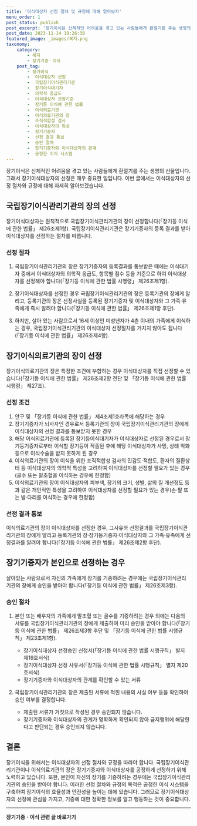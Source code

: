 ```yaml
---
title: '이식대상자 선정 절차 및 규정에 대해 알아보자'
menu_order: 1
post_status: publish
post_excerpt: '장기이식은 신체적인 어려움을 겪고 있는 사람들에게 환절기를 주는 생명의 선물입니다. 그래서 장기이식대상자의 선정은 매우 중요한 일입니다. 이번 글에서는 이식대상자의 선정 절차와 규정에 대해 자세히 알아보겠습니다.'
post_date: 2023-11-14 19:26:30
featured_image: _images/복지.png
taxonomy:
    category:
        - 복지
        - 장기기증ㆍ이식
    post_tag:
        - 장기이식
        -  이식대상자 선정
        -  국립장기이식관리기관
        -  장기이식대기자
        -  의학적 응급도
        -  이식대상자 선정기준
        -  장기등 이식에 관한 법률
        -  이식의료기관
        -  이식의료기관의 장
        -  조직적합성 검사
        -  이식대상자의 특성
        -  장기기증자
        -  선정 결과 통보
        -  승인 절차
        -  장기기증자와 이식대상자의 관계
        -  공정한 이식 시스템
---
```



장기이식은 신체적인 어려움을 겪고 있는 사람들에게 환절기를 주는 생명의 선물입니다. 그래서 장기이식대상자의 선정은 매우 중요한 일입니다. 이번 글에서는 이식대상자의 선정 절차와 규정에 대해 자세히 알아보겠습니다.

## 국립장기이식관리기관의 장의 선정

장기이식대상자는 원칙적으로 국립장기이식관리기관의 장이 선정합니다(「장기등 이식에 관한 법률」 제26조제1항). 국립장기이식관리기관은 장기기증자의 등록 결과를 받아 이식대상자를 선정하는 절차를 따릅니다.

### 선정 절차

1. 국립장기이식관리기관의 장은 장기기증자의 등록결과를 통보받은 때에는 이식대기자 중에서 이식대상자의 의학적 응급도, 항목별 점수 등을 기준으로 하여 이식대상자를 선정해야 합니다(「장기등 이식에 관한 법률 시행령」 제26조제1항).

2. 장기이식대상자를 선정한 경우 국립장기이식관리기관의 장은 등록기관의 장에게 알리고, 등록기관의 장은 선정사실을 등록된 장기기증자 및 이식대상자와 그 가족·유족에게 즉시 알려야 합니다(「장기등 이식에 관한 법률」 제26조제1항 후단).

3. 하지만, 살아 있는 사람으로서 16세 이상인 미성년자가 4촌 이내의 가족에게 이식하는 경우, 국립장기이식관리기관의 이식대상자 선정절차를 거치지 않아도 됩니다(「장기등 이식에 관한 법률」 제26조제4항).

## 장기이식의료기관의 장이 선정

장기이식의료기관의 장은 특정한 조건에 부합하는 경우 이식대상자를 직접 선정할 수 있습니다(「장기등 이식에 관한 법률」 제26조제2항 전단 및 「장기등 이식에 관한 법률 시행령」 제27조).

### 선정 조건

1. 안구 및 「장기등 이식에 관한 법률」 제4조제1호라목에 해당하는 경우
2. 장기기증자가 뇌사자인 경우로서 등록기관의 장이 국립장기이식관리기관의 장에게 이식대상자의 선정 결과를 통보받지 못한 경우
3. 해당 이식의료기관에 등록된 장기등이식대기자가 이식대상자로 선정된 경우로서 장기등기증자로부터 이식할 장기등이 적출된 후에 해당 이식대상자가 사망, 상태 악화 등으로 이식수술을 받지 못하게 된 경우
4. 이식의료기관의 장이 이식을 위한 조직적합성 검사의 민감도·적합도, 환자의 질환상태 등 이식대상자의 의학적 특성을 고려하여 이식대상자를 선정할 필요가 있는 경우(골수 또는 말초혈을 이식하는 경우에 한정함)
5. 이식의료기관의 장이 이식대상자의 피부색, 장기의 크기, 성별, 삶의 질 개선정도 등과 같은 개인적인 특성을 고려하여 이식대상자를 선정할 필요가 있는 경우(손·팔 또는 발·다리를 이식하는 경우에 한정함)

### 선정 결과 통보

이식의료기관의 장이 이식대상자를 선정한 경우, 그사유와 선정결과를 국립장기이식관리기관의 장에게 알리고 등록기관의 장·장기등기증자·이식대상자와 그 가족·유족에게 선정결과를 알려야 합니다(「장기등 이식에 관한 법률」 제26조제2항 후단).

## 장기기증자가 본인으로 선정하는 경우

살아있는 사람으로서 자신의 가족에게 장기를 기증하려는 경우에는 국립장기이식관리기관의 장에게 승인을 받아야 합니다(「장기등 이식에 관한 법률」 제26조제3항).

### 승인 절차

1. 본인 또는 배우자의 가족에게 말초혈 또는 골수를 기증하려는 경우 외에는 다음의 서류를 국립장기이식관리기관의 장에게 제출하여 미리 승인을 받아야 합니다(「장기등 이식에 관한 법률」 제26조제3항 후단 및 「장기등 이식에 관한 법률 시행규칙」 제23조제1항).

    - 장기이식대상자 선정승인 신청서(「장기등 이식에 관한 법률 시행규칙」 별지 제19호서식)
    - 장기이식대상자 선정 사유서(「장기등 이식에 관한 법률 시행규칙」 별지 제20호서식)
    - 장기기증자와 이식대상자의 관계를 확인할 수 있는 서류

2. 국립장기이식관리기관의 장은 제출된 서류에 적힌 내용의 사실 여부 등을 확인하여 승인 여부를 결정합니다.

    - 제출된 서류가 거짓으로 작성된 경우 승인되지 않습니다.
    - 장기기증자와 이식대상자의 관계가 명확하게 확인되지 않아 금지행위에 해당한다고 판단되는 경우 승인되지 않습니다.

## 결론

장기이식을 위해서는 이식대상자의 선정 절차와 규정을 따라야 합니다. 국립장기이식관리기관이나 이식의료기관의 장은 장기기증자와 이식대상자를 공정하게 선정하기 위해 노력하고 있습니다. 또한, 본인이 자신의 장기를 기증하려는 경우에는 국립장기이식관리기관의 승인을 받아야 합니다. 이러한 선정 절차와 규정의 목적은 공정한 이식 시스템을 구축하여 장기이식의 효율성과 안전성을 높이는 데에 있습니다. 그러므로 장기이식대상자의 선정에 관심을 가지고, 기증에 대한 정확한 정보를 알고 행동하는 것이 중요합니다.
<!-- wp:separator -->
<hr class="wp-block-separator has-alpha-channel-opacity"/>
<!-- /wp:separator -->

<!-- wp:group {"backgroundColor":"base","layout":{"type":"constrained"}} -->
<div class="wp-block-group has-base-background-color has-background"><!-- wp:paragraph {"align":"center","fontSize":"medium"} -->
<p class="has-text-align-center has-large-font-size"><strong>장기기증ㆍ이식 관련 글 바로가기</strong></p>
<!-- /wp:paragraph -->


<!-- wp:latest-posts
{"categories":[{"id":23730,"count":19,"description":"","link":"https://uknowlaw.com/category/%ec%9e%a5%ea%b8%b0%ea%b8%b0%ec%a6%9d%e3%86%8d%ec%9d%b4%ec%8b%9d/","name":"장기기증ㆍ이식","slug":"장기기증ㆍ이식","taxonomy":"category","parent":0,"meta":[],"_links":{"self":[{"href":"https://uknowlaw.com/wp-json/wp/v2/categories/23730"}],"collection":[{"href":"https://uknowlaw.com/wp-json/wp/v2/categories"}],"about":[{"href":"https://uknowlaw.com/wp-json/wp/v2/taxonomies/category"}],"wp:post_type":[{"href":"https://uknowlaw.com/wp-json/wp/v2/posts?categories=23730"}],"curies":[{"name":"wp","href":"https://api.w.org/{rel}","templated":true}]}}],"postsToShow":100,"excerptLength":28,"postLayout":"grid","columns":2,"featuredImageAlign":"left","featuredImageSizeSlug":"large","fontSize":"small"} /--></div>
<!-- /wp:group -->